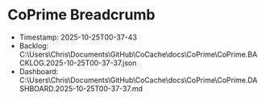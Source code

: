 # CoPrime Breadcrumb
- Timestamp: 2025-10-25T00-37-43
- Backlog: C:\Users\Chris\Documents\GitHub\CoCache\docs\CoPrime\CoPrime.BACKLOG.2025-10-25T00-37-37.json
- Dashboard: C:\Users\Chris\Documents\GitHub\CoCache\docs\CoPrime\CoPrime.DASHBOARD.2025-10-25T00-37-37.md
